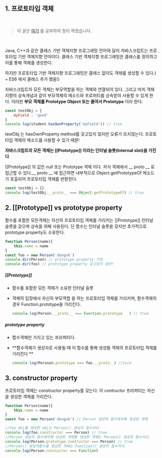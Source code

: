 ## 1. 프로토타입 객체

<br/>

> 이 글은 [여기](https://poiemaweb.com/js-prototype) 를 공부하여 정리 하였습니다.

<br/>

Java, C++과 같은 클래스 기반 객체지향 프로그래밍 언어와 달리 자바스크립트는 프로토타입 기반 객체지향 언어이다. 클래스 기반 객체지향 프로그래밍은 클래스를 정의하고 이를 통해 객체를 생성한다.

하지만 프로토타입 기반 객체지향 프로그래밍은 클래스 없이도 객체를 생성할 수 있다.( + ES6 에서 클래스 추가 됐음!)

자바스크립트의 모든 객체는 부모역할을 하는 객체와 연결되어 있다. 그리고 마치 객체 지향의 상속개념과 같이 부모객체의 메소드와 프로퍼티를 상속받아 사용할 수 있게 한다. 이러한 **부모 객체를 Prototype Object 또는 줄여서 Prototype** 이라 한다.

```javascript
const testObj = {
	myField : 'good'
}
console.log(student.hasOwnProperty('myField')) // true
```

testObj 는 hasOwnProperty method를 갖고있지 않지만 오류가 뜨지않는다. 프로토타입 객체의 메소드를 사용할 수 있기 때문!

**자바스크립트의 모든 객체는 [[Prototype]] 이라는 인터널 슬릇(Internal slot)을 가진다**

[[Prototype]] 의 값은 null 또는 Prototype 객체 이다. 자식 객체에서 __ proto __ 로 접근할 수 있다.__ proto __ 에 접근하면 내부적으로 Object.getPrototypeOf 메소드가 호출되어 프로토타입 객체를 반환한다.

```js
const testObj = {}
console.log(testObj.__proto__ === Object.getPrototypeOf) // true
```

 

## 2. [[Prototype]] vs prototype property

함수를 포함한 모든객체는 자신의 프로토타입 객체를 가리키는 [[Prototype]] 인터널 슬릇을 갖으며 상속을 위해 사용된다. 단 함수는 인터널 슬릇을 갖지만 추가적으로 prototype property도 소유한다.

```js
function Person(name){
	this.name = name
}
const foo = new Person('donguk')
console.dir(Person) // prototype property 가짐
console.dir(foo) // prototype property 갖고있지 않아!
```

##### [[Prototype]]

- 함수를 포함한 모든 객체가 소유한 인터널 슬릇

- 객체의 입장에서 자신의 부모역할 을 하는 프로토타입 객체를 가리키며, 함수객체의 경우 Function.prototype을 가리킨다.

  ```js
  console.log(Person.__proto__ === Function.prototype	) // true
  ```

##### prototype property

- 함수객체만 가지고 있는 프라퍼티다.

- **함수객체가 생성자로 사용될 때 이 함수를 통해 생성될 객체의 프로토타입 객체를 가리킨다 **

  ```js
  console.log(Peroson.prototype === foo.__proto__) //ture
  ```



## 3. constructor property

프로토타입 객체는 constructor property를 갖는다. 이 contructor 프라퍼티는 자신을 생성한 객체를 가리킨다.

```js
function Person(name){
	this.name = name
}
const foo = new Person('donguk') // Person 생성자 함수에의해 생성된 객체

//foo obj를 생성한 obj는 Person() 생성자 함수이다
console.log(foo.constructor === Person) // true
//Person 생성자 함수에의해 상성된 객체를 생성한 객체는 Person() 생성자 함수이다.
console.log(Person.prototype.contructor === Person) // true
//Person() 생성자함수를 생성한 객체는 Function() 생성자 함수이다.
console.log(Person.constuctor === Function)
```

